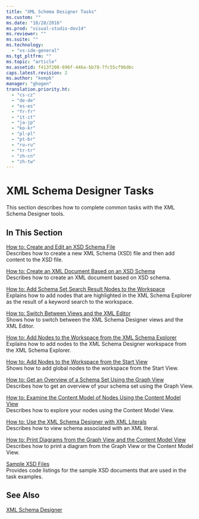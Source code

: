 ```yaml
---
title: "XML Schema Designer Tasks"
ms.custom: ""
ms.date: "10/28/2016"
ms.prod: "visual-studio-dev14"
ms.reviewer: ""
ms.suite: ""
ms.technology: 
  - "vs-ide-general"
ms.tgt_pltfrm: ""
ms.topic: "article"
ms.assetid: f413f208-696f-446a-bb78-7fc55cf96d6c
caps.latest.revision: 2
ms.author: "kempb"
manager: "ghogen"
translation.priority.ht: 
  - "cs-cz"
  - "de-de"
  - "es-es"
  - "fr-fr"
  - "it-it"
  - "ja-jp"
  - "ko-kr"
  - "pl-pl"
  - "pt-br"
  - "ru-ru"
  - "tr-tr"
  - "zh-cn"
  - "zh-tw"
---
```

# XML Schema Designer Tasks
This section describes how to complete common tasks with the XML Schema Designer tools.  
  
## In This Section  
 [How to: Create and Edit an XSD Schema File](../xml-tools/how-to-create-and-edit-an-xsd-schema-file.md)  
 Describes how to create a new XML Schema (XSD) file and then add content to the XSD file.  
  
 [How to: Create an XML Document Based on an XSD Schema](../xml-tools/how-to-create-an-xml-document-based-on-an-xsd-schema.md)  
 Describes how to create an XML document based on XSD schema.  
  
 [How to: Add Schema Set Search Result Nodes to the Workspace](../xml-tools/how-to-add-schema-set-search-result-nodes-to-the-workspace.md)  
 Explains how to add nodes that are highlighted in the XML Schema Explorer as the result of a keyword search to the workspace.  
  
 [How to: Switch Between Views and the XML Editor](../xml-tools/how-to-switch-between-views-and-the-xml-editor.md)  
 Shows how to switch between the XML Schema Designer views and the XML Editor.  
  
 [How to: Add Nodes to the Workspace from the XML Schema Explorer](../xml-tools/how-to-add-nodes-to-the-workspace-from-the-xml-schema-explorer.md)  
 Explains how to add nodes to the XML Schema Designer workspace from the XML Schema Explorer.  
  
 [How to: Add Nodes to the Workspace from the Start View](../xml-tools/how-to-add-nodes-to-the-workspace-from-the-start-view.md)  
 Shows how to add global nodes to the workspace from the Start View.  
  
 [How to: Get an Overview of a Schema Set Using the Graph View](../xml-tools/how-to-get-an-overview-of-a-schema-set-using-the-graph-view.md)  
 Describes how to get an overview of your schema set using the Graph View.  
  
 [How to: Examine the Content Model of Nodes Using the Content Model View](../xml-tools/how-to-examine-the-content-model-of-nodes-using-the-content-model-view.md)  
 Describes how to explore your nodes using the Content Model View.  
  
 [How to: Use the XML Schema Designer with XML Literals](../xml-tools/how-to-use-the-xml-schema-designer-with-xml-literals.md)  
 Describes how to view schema associated with an XML literal.  
  
 [How to: Print Diagrams from the Graph View and the Content Model View](../xml-tools/how-to-print-diagrams-from-the-graph-view-and-the-content-model-view.md)  
 Describes how to print a diagram from the Graph View or the Content Model View.  
  
 [Sample XSD Files](../xml-tools/sample-xsd-files.md)  
 Provides code listings for the sample XSD documents that are used in the task examples.  
  
## See Also  
 [XML Schema Designer](../xml-tools/xml-schema-designer.md)